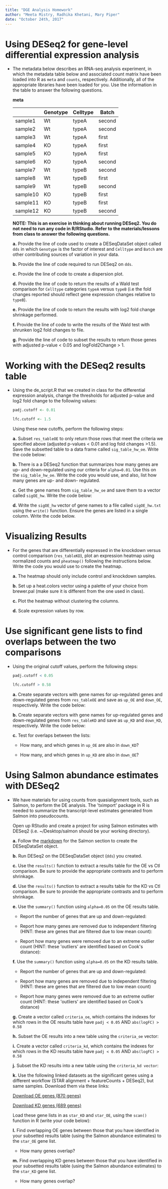 ```yaml
---
title: "DGE Analysis Homework"
author: "Meeta Mistry, Radhika Khetani, Mary Piper"
date: "October 24th, 2017"
---
```


# Using DESeq2 for gene-level differential expression analysis

- The metadata below describes an RNA-seq analysis experiment, in which the metadata table below and associated count matrix have been loaded into R as `meta` and `counts`, respectively. Additionally, all of the appropriate libraries have been loaded for you. Use the information in the table to answer the following questions.  

	**meta**
	
	| |Genotype	|Celltype	|Batch|
	| ------ | ------- | -------- | --- |
	|sample1	|Wt	|typeA	|second |
	|sample2	|Wt	|typeA	|second|
	|sample3	|Wt	|typeA	|first|
	|sample4	|KO	|typeA	|first|
	|sample5	|KO	|typeA	|first|
	|sample6	|KO	|typeA	|second|
	|sample7	|Wt	|typeB	|second|
	|sample8	|Wt	|typeB	|first|
	|sample9	|Wt	|typeB	|second|
	|sample10	|KO	|typeB	|first|
	|sample11	|KO	|typeB	|first|
	|sample12	|KO	|typeB	|second|


	**NOTE: This is an exercise in thinking about running DESeq2. You do not need to run any code in R/RStudio. Refer to the materials/lessons from class to answer the following questions.**

	**a.** Provide the line of code used to create a DESeqDataSet object called `dds` in which `Genotype` is the factor of interest and `Celltype` and `Batch` are other contributing sources of variation in your data.

	**b.** Provide the line of code required to run DESeq2 on `dds`.

	**c.** Provide the line of code to create a dispersion plot.

	**d.** Provide the line of code to return the results of a Wald test comparison for `Celltype` categories `typeA` versus `typeB` (i.e the fold changes reported should reflect gene expression changes relative to `typeB`).
	 
	**e.** Provide the line of code to return the results with log2 fold change shrinkage performed.

	**f.** Provide the line of code to write the results of the Wald test with shrunken log2 fold changes to file.

	**g.** Provide the line of code to subset the results to return those genes with adjusted p-value < 0.05 and logFold2Change > 1.

# Working with the DESeq2 results table

- Using the de_script.R that we created in class for the differential expression analysis, change the thresholds for adjusted p-value and log2 fold change to the following values:
 
	```r
	padj.cutoff <- 0.01
	
	lfc.cutoff <- 1.5
	```
	
	Using these new cutoffs, perform the following steps:

	**a.** Subset `res_tableOE` to only return those rows that meet the criteria we specified above (adjusted p-values < 0.01 and log fold changes >1.5). Save the subsetted table to a data frame called `sig_table_hw_oe`. Write the code below:

	**b.** There is a a DESeq2 function that summarizes how many genes are up- and down-regulated using our criteria for `alpha=0.01`. Use this on the `sig_table_hw_oe`. Write the code you would use, and also, list how many genes are up- and down- regulated.

	**c.** Get the gene names from `sig_table_hw_oe` and save them to a vector called `sigOE_hw`. Write the code below:

	**d.** Write the `sigOE_hw` vector of gene names to a file called `sigOE_hw.txt` using the `write()` function. Ensure the genes are listed in a single column. Write the code below.
	 
# Visualizing Results

- For the genes that are differentially expressed in the knockdown versus control comparison (`res_tableKD`), plot an expression heatmap using normalized counts and `pheatmap()` following the instructions below. Write the code you would use to create the heatmap.

	**a.** The heatmap should only include control and knockdown samples. 

	**b.** Set up a heat.colors vector using a palette of your choice from brewer.pal (make sure it is different from the one used in class).

	**c.** Plot the heatmap without clustering the columns. 

	**d.** Scale expression values by row.

# Use significant gene lists to find overlaps between the two comparisons 

- Using the original cutoff values, perform the following steps:

	```r
	padj.cutoff < 0.05

	lfc.cutoff > 0.58
	```
	
	**a.** Create separate vectors with gene names for up-regulated genes and down-regulated genes from `res_tableOE` and save as `up_OE` and `down_OE`, respectively. Write the code below:

	**b.** Create separate vectors with gene names for up-regulated genes and down-regulated genes from `res_tableKD` and save as `up_KD` and `down_KD`, respectively. Write the code below:

	**c.** Test for overlaps between the lists:
	
	- How many, and which genes in `up_OE` are also in `down_KD`?
	
	- How many, and which genes in `up_KD` are also in `down_OE`?

# Using Salmon abundance estimates with DESeq2
	
- We have materials for using counts from quasialignment tools, such as Salmon, to perform the DE analysis. The 'tximport' package in R is needed to summarize the transcript-level estimates generated from Salmon into pseudocounts. 

	Open up RStudio and create a project for using Salmon estimates with DESeq2 (i.e.  ~/Desktop/salmon should be your working directory). 
	
	**a.** Follow the [markdown](https://github.com/hbctraining/Intro-to-rnaseq-hpc-orchestra/blob/master/lessons/DE_analysis.md#output-from-tximport) for the Salmon section to create the DESeqDataSet object. 
	
	**b.** Run DESeq2 on the DESeqDataSet object (`dds`) you created.

	**c.** Use the `results()` function to extract a results table for the OE vs Ctl comparison. Be sure to provide the appropriate contrasts and to perform shrinkage.

	**d.** Use the `results()` function to extract a results table for the KD vs Ctl comparison. Be sure to provide the appropriate contrasts and to perform shrinkage.

	**e.** Use the `summary()` function using `alpha=0.05` on the OE results table. 

	- Report the number of genes that are up and down-regulated:

	- Report how many genes are removed due to independent filtering (HINT: these are genes that are filtered due to low mean count):

	- Report how many genes were removed due to an extreme outlier count (HINT: these 'outliers' are identified based on Cook's distance):


	**f.** Use the `summary()` function using `alpha=0.05` on the KD results table. 

	- Report the number of genes that are up and down-regulated:

	- Report how many genes are removed due to independent filtering (HINT: these are genes that are filtered due to low mean count)

	- Report how many genes were removed due to an extreme outlier count (HINT: these 'outliers' are identified based on Cook's distance)

	**g.** Create a vector called `criteria_oe`, which contains the indexes for which rows in the OE results table have `padj < 0.05` AND `abs(logFC) > 0.58`

	**h.** Subset the OE results into a new table using the `criteria_oe` vector:

	**i.**  Create a vector called `criteria_kd`, which contains the indexes for which rows in the KD results table have `padj < 0.05` AND `abs(logFC) > 0.58`

	**j.** Subset the KD results into a new table using the `criteria_kd vector`:

	**k.**  Use the following linked datasets as the significant genes using a different workflow (STAR alignment + featureCounts + DESeq2), but same samples. Download them via these links:
	
	[Download OE genes (870 genes)](https://wiki.harvard.edu/confluence/download/attachments/216318985/Mov10_oe_2017.txt?version=1&modificationDate=1498507515000&api=v2)
	
	[Download KD genes (689 genes)](https://wiki.harvard.edu/confluence/download/attachments/216318985/Mov10_kd_2017.txt?version=1&modificationDate=1498507515000&api=v2)
	
	Load these gene lists in as `star_KD` and `star_OE`, using the `scan()` function in R (write your code below):

	**l.** Find overlapping OE genes between those that you have identified in your subsetted results table (using the Salmon abundance estimates) to the `star_OE` gene list.
	
	- How many genes overlap?

	**m.** Find overlapping KD genes between those that you have identified in your subsetted results table (using the Salmon abundance estimates) to the `star_KD` gene list.
	
	- How many genes overlap?
 
